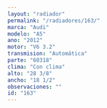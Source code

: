 ```yaml
---
layout: "radiador"
permalink: "/radiadores/163/"
marca: "Audi"
modelo: "A5"
ano: "2012"
motor: "V6 3.2"
transmision: "Automática"
parte: "60318"
clima: "Con clima"
alto: "28 3/8"
ancho: "18 1/2"
observaciones: ""
id: "163"
---
```


